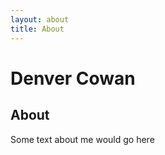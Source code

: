 ```yaml
---
layout: about
title: About
---
```

# Denver Cowan 

<div class="about_section">
    <h2>About</h2>
    <p> Some text about me would go here </p>





</div>

